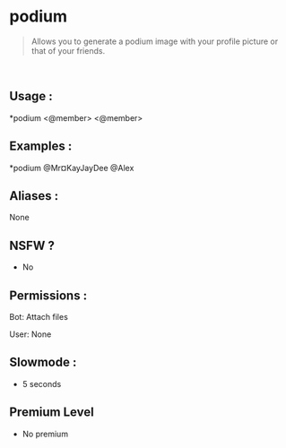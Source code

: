 # podium

> Allows you to generate a podium image with your profile picture or that of your friends.

<br>

## Usage :

*podium <@member> <@member>

## Examples :

*podium @Mr¤KayJayDee @Alex

## Aliases :

None

## NSFW ?

- No

## Permissions :

Bot: Attach files
<br>

User: None

## Slowmode :

- 5 seconds

## Premium Level

- No premium